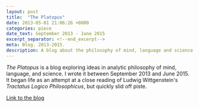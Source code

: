 ```yaml
---
layout: post
title:  "The Platopus"
date: 2013-05-01 21:06:26 +0800
categories: piece
date_text: September 2013 - June 2015
excerpt_separator: <!--end_excerpt-->
meta: Blog. 2013-2015.
description: A blog about the philosophy of mind, language and science.
---
```


_The Platopus_ is a blog exploring ideas in analytic philosophy of mind, language, and science. I wrote it between September 2013 and June 2015. It began life as an attempt at a close reading of Ludwig Wittgenstein's _Tractatus Logico Philosophicus_, but quickly slid off piste.

[Link to the blog](https://leplatopus.wordpress.com/)
